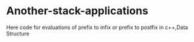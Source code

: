 # Another-stack-applications
Here code for evaluations of  prefix to infix or prefix to postfix in c++,Data Structure
